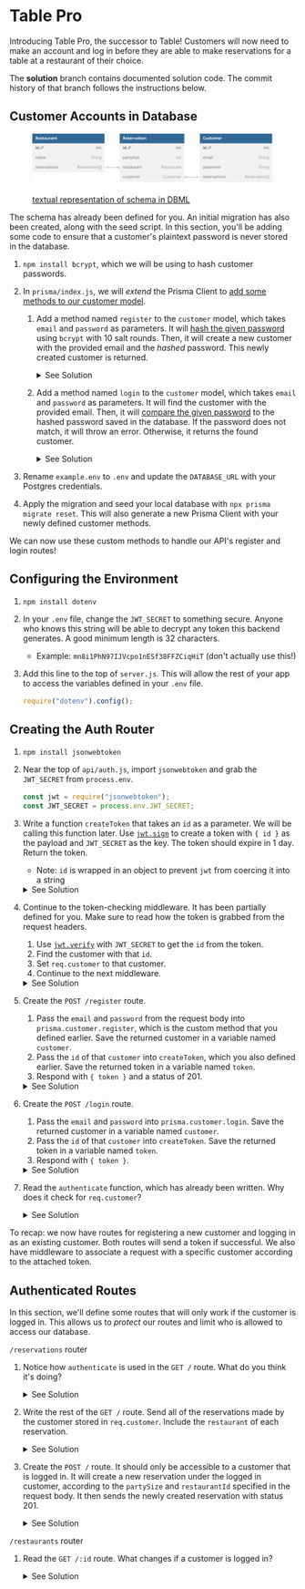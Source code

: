 # Table Pro

Introducing Table Pro, the successor to Table! Customers will now need to make an account and log in before they are able to make reservations for a table at a restaurant of their choice.

The **solution** branch contains documented solution code. The commit history of that branch follows the instructions below.

## Customer Accounts in Database

<figure>

![Visualized schema. The textual representation in DBML is linked below.](/docs/schema.svg)

<figcaption>

[textual representation of schema in DBML](/docs/schema.dbml)

</figcaption>
</figure>

The schema has already been defined for you. An initial migration has also been created, along with the seed script. In this section, you'll be adding some code to ensure that a customer's plaintext password is never stored in the database.

1.  `npm install bcrypt`, which we will be using to hash customer passwords.
2.  In `prisma/index.js`, we will _extend_ the Prisma Client to [add some methods to our customer model](https://www.prisma.io/docs/orm/prisma-client/client-extensions/model#add-a-custom-method-to-a-specific-model).

    1.  Add a method named `register` to the `customer` model, which takes `email` and `password` as parameters. It will [hash the given password](https://github.com/kelektiv/node.bcrypt.js?tab=readme-ov-file#to-hash-a-password) using `bcrypt` with 10 salt rounds. Then, it will create a new customer with the provided email and the _hashed_ password. This newly created customer is returned.
        <details>
        <summary>See Solution</summary>

        ```js
        /**
         * Creates a new customer with the provided credentials.
         * The password is hashed with bcrypt before the customer is saved.
         */
        async register(email, password) {
          const hashedPassword = await bcrypt.hash(password, 10);
          const customer = await prisma.customer.create({
            data: { email, password: hashedPassword },
          });
          return customer;
        }
        ```

        </details>

    2.  Add a method named `login` to the `customer` model, which takes `email` and `password` as parameters. It will find the customer with the provided email. Then, it will [compare the given password](https://github.com/kelektiv/node.bcrypt.js?tab=readme-ov-file#to-check-a-password) to the hashed password saved in the database. If the password does not match, it will throw an error. Otherwise, it returns the found customer.
        <details>
        <summary>See Solution</summary>

        ```js
        /**
         * Finds the customer with the provided email,
         * as long as the provided password matches what's saved in the database.
         */
        async login(email, password) {
          const customer = await prisma.customer.findUniqueOrThrow({
            where: { email },
          });
          const valid = await bcrypt.compare(password, customer.password);
          if (!valid) throw Error("Invalid password");
          return customer;
        }
        ```

        </details>

3.  Rename `example.env` to `.env` and update the `DATABASE_URL` with your Postgres credentials.
4.  Apply the migration and seed your local database with `npx prisma migrate reset`. This will also generate a new Prisma Client with your newly defined customer methods.

We can now use these custom methods to handle our API's register and login routes!

## Configuring the Environment

1. `npm install dotenv`
2. In your `.env` file, change the `JWT_SECRET` to something secure. Anyone who knows this string will be able to decrypt any token this backend generates. A good minimum length is 32 characters.

   - Example: `mn8i1PhN97IJVcpo1nESf38FFZCiqHiT` (don't actually use this!)

3. Add this line to the top of `server.js`. This will allow the rest of your app to access the variables defined in your `.env` file.
   ```js
   require("dotenv").config();
   ```

## Creating the Auth Router

1. `npm install jsonwebtoken`
2. Near the top of `api/auth.js`, import `jsonwebtoken` and grab the `JWT_SECRET` from `process.env`.

   ```js
   const jwt = require("jsonwebtoken");
   const JWT_SECRET = process.env.JWT_SECRET;
   ```

3. Write a function `createToken` that takes an `id` as a parameter. We will be calling this function later. Use [`jwt.sign`](https://github.com/auth0/node-jsonwebtoken?tab=readme-ov-file#jwtsignpayload-secretorprivatekey-options-callback) to create a token with `{ id }` as the payload and `JWT_SECRET` as the key. The token should expire in 1 day. Return the token.

   - Note: `id` is wrapped in an object to prevent `jwt` from coercing it into a string
   <details>
   <summary>See Solution</summary>

   ```js
   function createToken(id) {
     return jwt.sign({ id }, JWT_SECRET, { expiresIn: "1d" });
   }
   ```

   </details>

4. Continue to the token-checking middleware. It has been partially defined for you. Make sure to read how the token is grabbed from the request headers.

   1. Use [`jwt.verify`](https://github.com/auth0/node-jsonwebtoken?tab=readme-ov-file#jwtverifytoken-secretorpublickey-options-callback) with `JWT_SECRET` to get the `id` from the token.
   2. Find the customer with that `id`.
   3. Set `req.customer` to that customer.
   4. Continue to the next middleware.
   <details>
   <summary>See Solution</summary>

   ```js
   try {
     const { id } = jwt.verify(token, JWT_SECRET);
     const customer = await prisma.customer.findUniqueOrThrow({
       where: { id },
     });
     req.customer = customer;
     next();
   } catch (e) {
     next(e);
   }
   ```

   </details>

5. Create the `POST /register` route.

   1. Pass the `email` and `password` from the request body into `prisma.customer.register`, which is the custom method that you defined earlier. Save the returned customer in a variable named `customer`.
   2. Pass the `id` of that `customer` into `createToken`, which you also defined earlier. Save the returned token in a variable named `token`.
   3. Respond with `{ token }` and a status of 201.
   <details>
   <summary>See Solution</summary>

   ```js
   router.post("/register", async (req, res, next) => {
     const { email, password } = req.body;
     try {
       const customer = await prisma.customer.register(email, password);
       const token = createToken(customer.id);
       res.status(201).json({ token });
     } catch (e) {
       next(e);
     }
   });
   ```

   </details>

6. Create the `POST /login` route.

   1. Pass the `email` and `password` into `prisma.customer.login`. Save the returned customer in a variable named `customer`.
   2. Pass the `id` of that `customer` into `createToken`. Save the returned token in a variable named `token`.
   3. Respond with `{ token }`.
   <details>
   <summary>See Solution</summary>

   ```js
   router.post("/login", async (req, res, next) => {
     const { email, password } = req.body;
     try {
       const customer = await prisma.customer.login(email, password);
       const token = createToken(customer.id);
       res.json({ token });
     } catch (e) {
       next(e);
     }
   });
   ```

   </details>

7. Read the `authenticate` function, which has already been written. Why does it check for `req.customer`?
   <details>
   <summary>See Solution</summary>

   The first token-checking middleware earlier in the file will look in the request headers for a token. It will try to grab a customer id from that token. If a customer is found with that id, it is attached to `req.customer`.

   So, if `req.customer` exists, that means the customer is successfully logged in and we can proceed to the next middleware (whatever that might happen to be). Otherwise, we will skip directly to sending a 401 error.

   </details>

To recap: we now have routes for registering a new customer and logging in as an existing customer. Both routes will send a token if successful. We also have middleware to associate a request with a specific customer according to the attached token.

## Authenticated Routes

In this section, we'll define some routes that will only work if the customer is logged in. This allows us to _protect_ our routes and limit who is allowed to access our database.

`/reservations` router

1. Notice how `authenticate` is used in the `GET /` route. What do you think it's doing?
   <details>
   <summary>See Solution</summary>

   Any requests to `GET /reservations` will first go through the `authenticate` middleware. If the customer is not logged in, then the request will automatically send an error. The customer can only access the rest of this route if they are logged in.

   </details>

2. Write the rest of the `GET /` route. Send all of the reservations made by the customer stored in `req.customer`. Include the `restaurant` of each reservation.
   <details>
   <summary>See Solution</summary>

   ```js
   try {
     const reservations = await prisma.reservation.findMany({
       where: { customerId: req.customer.id },
       include: { restaurant: true },
     });
     res.json(reservations);
   } catch (e) {
     next(e);
   }
   ```

   </details>

3. Create the `POST /` route. It should only be accessible to a customer that is logged in. It will create a new reservation under the logged in customer, according to the `partySize` and `restaurantId` specified in the request body. It then sends the newly created reservation with status 201.
   <details>
   <summary>See Solution</summary>

   ```js
   router.post("/", authenticate, async (req, res, next) => {
     const { partySize, restaurantId } = req.body;
     try {
       const reservation = await prisma.reservation.create({
         data: {
           partySize: +partySize,
           restaurantId: +restaurantId,
           customerId: req.customer.id,
         },
       });
       res.status(201).json(reservation);
     } catch (e) {
       next(e);
     }
   });
   ```

   </details>

`/restaurants` router

1. Read the `GET /:id` route. What changes if a customer is logged in?
   <details>
   <summary>See Solution</summary>

   The value of `includeReservations` changes. If a customer is not logged in, then it's simply `false`, which means that the restaurant will _not_ include any reservations in the response.

   If a customer _is_ logged in, then the response will include any reservations that the logged-in customer has made for that specific restaurant.

   </details>
